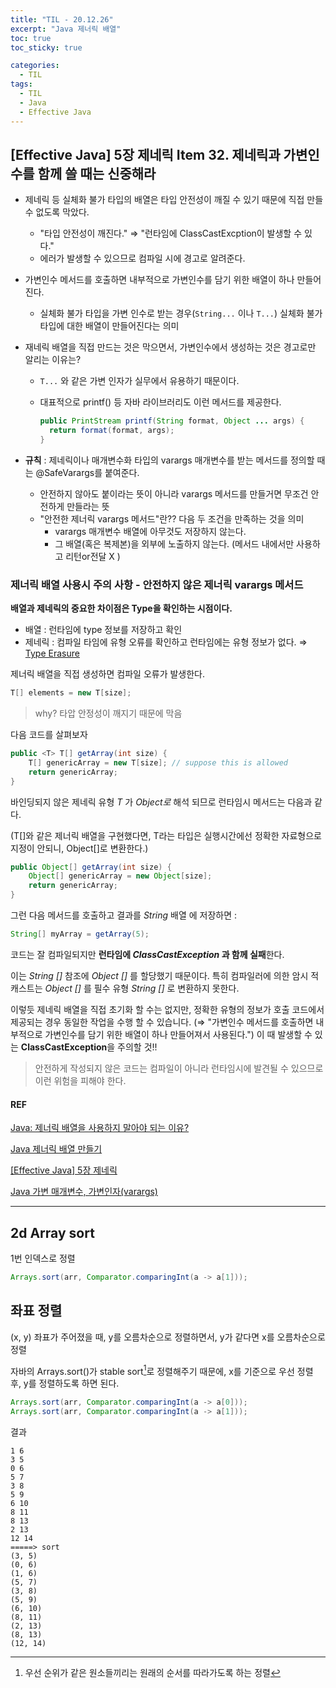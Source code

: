```yaml
---
title: "TIL - 20.12.26"
excerpt: "Java 제너릭 배열"
toc: true
toc_sticky: true

categories:
  - TIL
tags:
  - TIL
  - Java
  - Effective Java
---
```




## [Effective Java] 5장 제네릭 Item 32. 제네릭과 가변인수를 함께 쓸 때는 신중해라

* 제네릭 등 실체화 불가 타입의 배열은 타입 안전성이 깨질 수 있기 때문에 직접 만들 수 없도록 막았다.
  * "타입 안전성이 깨진다." ⇒ "런타임에 ClassCastExcption이 발생할 수 있다."
  * 에러가 발생할 수 있으므로 컴파일 시에 경고로 알려준다.
* 가변인수 메서드를 호출하면 내부적으로 가변인수를 담기 위한 배열이 하나 만들어진다.
  * 실체화 불가 타입을 가변 인수로 받는 경우(`String...` 이나 `T...`) 실체화 불가 타입에 대한 배열이 만들어진다는 의미

* 재네릭 배열을 직접 만드는 것은 막으면서, 가변인수에서 생성하는 것은 경고로만 알리는 이유는?

  * `T...` 와 같은 가변 인자가 실무에서 유용하기 때문이다.

  * 대표적으로 printf() 등 자바 라이브러리도 이런 메서드를 제공한다.

    ```java
    public PrintStream printf(String format, Object ... args) {
      return format(format, args);
    }
    ```

* **규칙** : 제네릭이나 매개변수화 타입의 varargs 매개변수를 받는 메서드를 정의할 때는 @SafeVarargs를 붙여준다.
  * 안전하지 않아도 붙이라는 뜻이 아니라 varargs 메서드를 만들거면 무조건 안전하게 만들라는 뜻
  * "안전한 제너릭 varargs 메서드"란?? 다음  두 조건을 만족하는 것을 의미
    * varargs 매개변수 배열에 아무것도 저장하지 않는다.
    * 그 배열(혹은 복제본)을 외부에 노출하지 않는다. (메서드 내에서만 사용하고 리턴or전달  X )



### 제너릭 배열 사용시 주의 사항 - 안전하지 않은 제너릭 varargs 메서드

**배열과 제네릭의 중요한 차이점은 Type을 확인하는 시점이다.** 

* 배열 : 런타임에 type 정보를 저장하고 확인
* 제네릭 : 컴파일 타임에 유형 오류를 확인하고 런타임에는 유형 정보가 없다. ⇒  [Type Erasure](https://www.baeldung.com/java-generics#type-erasure)



제너릭 배열을 직접 생성하면 컴파일 오류가 발생한다.

```java
T[] elements = new T[size];
```

> why? 타압 안정성이 깨지기 때문에 막음

다음 코드를 살펴보자

```java
public <T> T[] getArray(int size) {
    T[] genericArray = new T[size]; // suppose this is allowed
    return genericArray;
}
```

바인딩되지 않은 제네릭 유형 *T* 가 *Object로* 해석  되므로 런타임시 메서드는 다음과 같다.

(T[]와 같은 제너릭 배열을 구현했다면, T라는 타입은 실행시간에선 정확한 자료형으로 지정이 안되니, Object[]로 변환한다.)

```java
public Object[] getArray(int size) {
    Object[] genericArray = new Object[size];
    return genericArray;
}
```

그런 다음 메서드를 호출하고 결과를 *String* 배열 에 저장하면 :

```java
String[] myArray = getArray(5);
```

코드는 잘 컴파일되지만 **런타임에 *ClassCastException* 과 함께 실패**한다.

이는 *String []* 참조에 *Object []* 를 할당했기 때문이다. 특히 컴파일러에 의한 암시 적 캐스트는 *Object []* 를 필수 유형 *String []* 로 변환하지 못한다.

이렇듯 제네릭 배열을 직접 초기화 할 수는 없지만, 정확한 유형의 정보가 호출 코드에서 제공되는 경우 동일한 작업을 수행 할 수 있습니다. (⇒ "가변인수 메서드를 호출하면 내부적으로 가변인수를 담기 위한 배열이 하나 만들어져서 사용된다.") 이 때 발생할 수 있는 **ClassCastException**을 주의할 것!!

> 안전하게 작성되지 않은 코드는 컴파일이 아니라 런타임시에 발견될 수 있으므로 이런 위험을 피해야 한다.



#### REF

[Java: 제너릭 배열을 사용하지 말아야 되는 이유?](https://wraithkim.wordpress.com/2015/09/09/java-%EC%A0%9C%EB%84%88%EB%A6%AD-%EB%B0%B0%EC%97%B4%EC%9D%84-%EC%82%AC%EC%9A%A9%ED%95%98%EC%A7%80-%EB%A7%90%EC%95%84%EC%95%BC-%EB%90%98%EB%8A%94-%EC%9D%B4%EC%9C%A0/)

[Java 제너릭 배열 만들기](https://www.baeldung.com/java-generic-array)

[[Effective Java] 5장 제네릭](https://umbum.dev/1020)

[Java 가변 매개변수, 가변인자(varargs)](https://sleepyeyes.tistory.com/29)


---

## 2d Array sort
1번 인덱스로 정렬
```java
Arrays.sort(arr, Comparator.comparingInt(a -> a[1]));
```

## 좌표 정렬
(x, y) 좌표가 주어졌을 때, y를 오름차순으로 정렬하면서, y가 같다면 x를 오름차순으로 정렬

자바의 Arrays.sort()가 stable sort[^1]로 정렬해주기 때문에, x를 기준으로 우선 정렬 후, y를 정렬하도록 하면 된다.

```java
Arrays.sort(arr, Comparator.comparingInt(a -> a[0]));
Arrays.sort(arr, Comparator.comparingInt(a -> a[1]));
```

결과
```text
1 6
3 5
0 6
5 7
3 8
5 9
6 10
8 11
8 13
2 13
12 14
=====> sort
(3, 5)
(0, 6)
(1, 6)
(5, 7)
(3, 8)
(5, 9)
(6, 10)
(8, 11)
(2, 13)
(8, 13)
(12, 14)
```

[^1]: 우선 순위가 같은 원소들끼리는 원래의 순서를 따라가도록 하는 정렬
